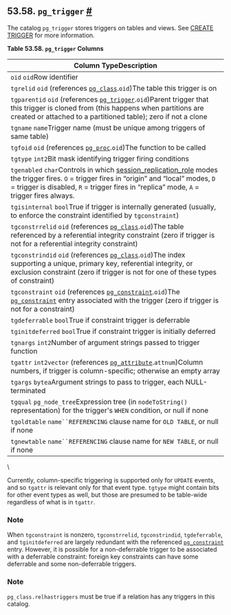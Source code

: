 ## 53.58. `pg_trigger` [#](#CATALOG-PG-TRIGGER)

The catalog `pg_trigger` stores triggers on tables and views. See [CREATE TRIGGER](sql-createtrigger.html "CREATE TRIGGER") for more information.

**Table 53.58. `pg_trigger` Columns**

| Column TypeDescription                                                                                                                                                                                                                                                                              |
| --------------------------------------------------------------------------------------------------------------------------------------------------------------------------------------------------------------------------------------------------------------------------------------------------- |
| `oid` `oid`Row identifier                                                                                                                                                                                                                                                                           |
| `tgrelid` `oid` (references [`pg_class`](catalog-pg-class.html "53.11. pg_class").`oid`)The table this trigger is on                                                                                                                                                                                |
| `tgparentid` `oid` (references [`pg_trigger`](catalog-pg-trigger.html "53.58. pg_trigger").`oid`)Parent trigger that this trigger is cloned from (this happens when partitions are created or attached to a partitioned table); zero if not a clone                                                 |
| `tgname` `name`Trigger name (must be unique among triggers of same table)                                                                                                                                                                                                                           |
| `tgfoid` `oid` (references [`pg_proc`](catalog-pg-proc.html "53.39. pg_proc").`oid`)The function to be called                                                                                                                                                                                       |
| `tgtype` `int2`Bit mask identifying trigger firing conditions                                                                                                                                                                                                                                       |
| `tgenabled` `char`Controls in which [session\_replication\_role](runtime-config-client.html#GUC-SESSION-REPLICATION-ROLE) modes the trigger fires. `O` = trigger fires in “origin” and “local” modes, `D` = trigger is disabled, `R` = trigger fires in “replica” mode, `A` = trigger fires always. |
| `tgisinternal` `bool`True if trigger is internally generated (usually, to enforce the constraint identified by `tgconstraint`)                                                                                                                                                                      |
| `tgconstrrelid` `oid` (references [`pg_class`](catalog-pg-class.html "53.11. pg_class").`oid`)The table referenced by a referential integrity constraint (zero if trigger is not for a referential integrity constraint)                                                                            |
| `tgconstrindid` `oid` (references [`pg_class`](catalog-pg-class.html "53.11. pg_class").`oid`)The index supporting a unique, primary key, referential integrity, or exclusion constraint (zero if trigger is not for one of these types of constraint)                                              |
| `tgconstraint` `oid` (references [`pg_constraint`](catalog-pg-constraint.html "53.13. pg_constraint").`oid`)The [`pg_constraint`](catalog-pg-constraint.html "53.13. pg_constraint") entry associated with the trigger (zero if trigger is not for a constraint)                                    |
| `tgdeferrable` `bool`True if constraint trigger is deferrable                                                                                                                                                                                                                                       |
| `tginitdeferred` `bool`True if constraint trigger is initially deferred                                                                                                                                                                                                                             |
| `tgnargs` `int2`Number of argument strings passed to trigger function                                                                                                                                                                                                                               |
| `tgattr` `int2vector` (references [`pg_attribute`](catalog-pg-attribute.html "53.7. pg_attribute").`attnum`)Column numbers, if trigger is column-specific; otherwise an empty array                                                                                                                 |
| `tgargs` `bytea`Argument strings to pass to trigger, each NULL-terminated                                                                                                                                                                                                                           |
| `tgqual` `pg_node_tree`Expression tree (in `nodeToString()` representation) for the trigger's `WHEN` condition, or null if none                                                                                                                                                                     |
| `tgoldtable` `name``REFERENCING` clause name for `OLD TABLE`, or null if none                                                                                                                                                                                                                       |
| `tgnewtable` `name``REFERENCING` clause name for `NEW TABLE`, or null if none                                                                                                                                                                                                                       |

\

Currently, column-specific triggering is supported only for `UPDATE` events, and so `tgattr` is relevant only for that event type. `tgtype` might contain bits for other event types as well, but those are presumed to be table-wide regardless of what is in `tgattr`.

### Note

When `tgconstraint` is nonzero, `tgconstrrelid`, `tgconstrindid`, `tgdeferrable`, and `tginitdeferred` are largely redundant with the referenced [`pg_constraint`](catalog-pg-constraint.html "53.13. pg_constraint") entry. However, it is possible for a non-deferrable trigger to be associated with a deferrable constraint: foreign key constraints can have some deferrable and some non-deferrable triggers.

### Note

`pg_class.relhastriggers` must be true if a relation has any triggers in this catalog.